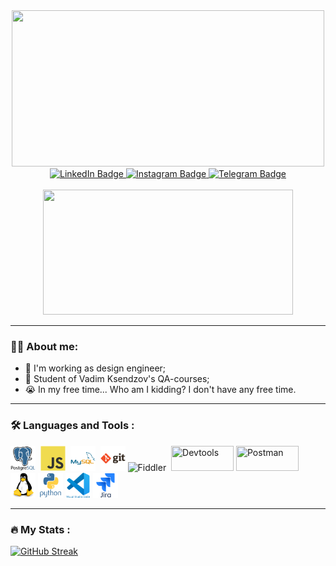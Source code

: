 <div id="header" align="center">
  <img src="https://media.giphy.com/media/xTiIzJSKB4l7xTouE8/giphy.gif" width="500" height="250"/>
</div>

<div id="badges" align="center">
  <a href="https://www.linkedin.com/in/павел-туронок-772603226/">
  <img src="https://img.shields.io/badge/LinkedIn-blue?logo=linkedin&logoColor=white&style=for-the-badge" alt="LinkedIn Badge"/>
  </a> 
  <a href="https://www.instagram.com/pavlio_auditore/">
  <img src="https://img.shields.io/badge/Instagram-red?logo=instagram&logoColor=white&style=for-the-badge" alt="Instagram Badge"/>
  </a>
  <a href="https://web.telegram.org/k/">
  <img src="https://img.shields.io/badge/Telegram-blue?logo=telegram&logoColor=white&style=for-the-badge" alt="Telegram Badge"/>
  </a>  
</div>  
    
<div id="badges" align="center">   
<img src="https://komarev.com/ghpvc/?username=pavel-turonok&style=flat-square&color=blue" alt=""/>
</div>


<div align="center">
  <img src="https://media.giphy.com/media/3o7WTL4qQCbbLLV2Pm/giphy.gif" width="400" height="200"/>
</div>

---

### :man_technologist: About me:
+ :construction_worker: I'm working as design engineer;
+ :muscle: Student of Vadim Ksendzov's QA-courses;
+ :sob: In my free time... Who am I kidding? I don't have any free time.

---

### :hammer_and_wrench: Languages and Tools :
<div>
  <img src="https://github.com/devicons/devicon/blob/master/icons/postgresql/postgresql-original-wordmark.svg" title="postgresql" alt="postgresql" width="40" height="40"/>&nbsp;
  <img src="https://github.com/devicons/devicon/blob/master/icons/javascript/javascript-original.svg" title="JavaScript" alt="JavaScript" width="40" height="40"/>&nbsp;
  <img src="https://github.com/devicons/devicon/blob/master/icons/mysql/mysql-original-wordmark.svg" title="MySQL"  alt="MySQL" width="40" height="40"/>&nbsp;
  <img src="https://github.com/devicons/devicon/blob/master/icons/git/git-original-wordmark.svg" title="Git" **alt="Git" width="40" height="40"/>
  <img src="https://nicj.net/talks-files/forensic-tools-for-in-depth-performance-investigations/presentation/images/logo-fiddler.png" title="Fiddler" alt="Fiddler" width="40" height="40"/>&nbsp;
  <img src="https://camo.githubusercontent.com/b6b7fa7003ce247f9f1bebff0712d02ca6d6546d26b6b58a9e73d62ae46e9cc6/68747470733a2f2f7265732e636c6f7564696e6172792e636f6d2f70726163746963616c6465762f696d6167652f66657463682f732d2d4468734c555563542d2d2f635f696d616767615f7363616c652c665f6175746f2c666c5f70726f67726573736976652c685f3432302c715f6175746f2c775f313030302f68747470733a2f2f616176746563682e736974652f77702d636f6e74656e742f75706c6f6164732f323031382f30392f4368726f6d65446576746f6f6c73417274626f6172642d312d382e706e67" title="Devtools" **alt="Devtools" width="100" height="40"/>
  <img src="https://camo.githubusercontent.com/87896c829ce4df2b909b39625cf7ab486678a5eb92c821937090841e1c861e13/68747470733a2f2f6873746f2e6f72672f67657470726f2f686162722f706f73745f696d616765732f3430652f6337662f6234662f34306563376662346635373963303939653134663330303638356632323232632e706e67" title="Postman" **alt="Postman" width="100" height="40"/>
  <img src="https://github.com/devicons/devicon/blob/master/icons/linux/linux-original.svg" title="Linux" **alt="Linux" width="40" height="40"/>
  <img src="https://github.com/devicons/devicon/blob/master/icons/python/python-original-wordmark.svg" title="Python" **alt="Python" width="40" height="40"/>
  <img src="https://github.com/devicons/devicon/blob/master/icons/vscode/vscode-original-wordmark.svg" title="vscode" **alt="vscode" width="40" height="40"/>
  <img src="https://github.com/devicons/devicon/blob/master/icons/jira/jira-original-wordmark.svg" title="Jira" **alt="Jira" width="40" height="40"/>
</div>

---

### :fire: My Stats :

[![GitHub Streak](http://github-readme-streak-stats.herokuapp.com?user=pavel-turonok&theme=dark&background=000000)](https://git.io/streak-stats)


   


